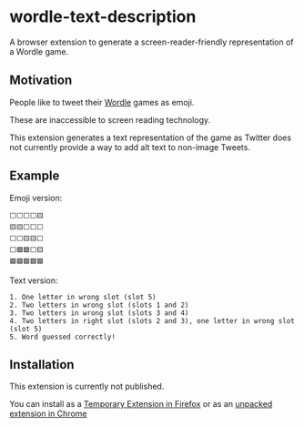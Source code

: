 # wordle-text-description

A browser extension to generate a screen-reader-friendly representation of a Wordle game.

## Motivation

People like to tweet their [Wordle](https://www.powerlanguage.co.uk/wordle/) games as emoji.

These are inaccessible to screen reading technology.

This extension generates a text representation of the game as Twitter does not currently provide a way to add alt text to non-image Tweets.

## Example

Emoji version:

```
⬜️⬜️⬜️⬜️🟨
🟨🟨⬜️⬜️⬜️
⬜️⬜️🟨🟨⬜️
⬜️🟩🟩⬜️🟨
🟩🟩🟩🟩🟩
```

Text version:

```
1. One letter in wrong slot (slot 5)
2. Two letters in wrong slot (slots 1 and 2)
3. Two letters in wrong slot (slots 3 and 4)
4. Two letters in right slot (slots 2 and 3), one letter in wrong slot (slot 5)
5. Word guessed correctly!
```

## Installation

This extension is currently not published.

You can install as a [Temporary Extension in Firefox](https://developer.mozilla.org/en-US/docs/Tools/about:debugging#loading_a_temporary_extension) or as an [unpacked extension in Chrome](https://developer.chrome.com/docs/extensions/mv3/getstarted/#manifest)